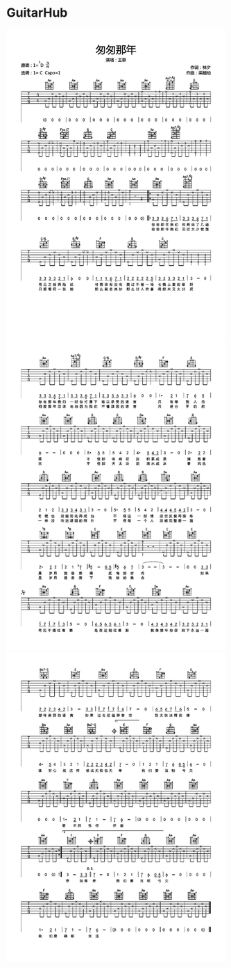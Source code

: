 # GuitarHub

![王菲_匆匆那年吉他谱_C调高清版_0](./王菲_匆匆那年吉他谱_C调高清版_0.jpg)
![王菲_匆匆那年吉他谱_C调高清版_1](./王菲_匆匆那年吉他谱_C调高清版_1.jpg)
![王菲_匆匆那年吉他谱_C调高清版_2](./王菲_匆匆那年吉他谱_C调高清版_2.jpg)
